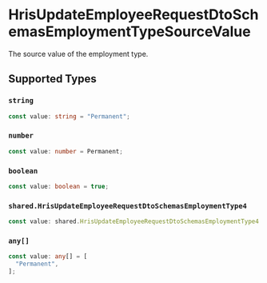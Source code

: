 # HrisUpdateEmployeeRequestDtoSchemasEmploymentTypeSourceValue

The source value of the employment type.


## Supported Types

### `string`

```typescript
const value: string = "Permanent";
```

### `number`

```typescript
const value: number = Permanent;
```

### `boolean`

```typescript
const value: boolean = true;
```

### `shared.HrisUpdateEmployeeRequestDtoSchemasEmploymentType4`

```typescript
const value: shared.HrisUpdateEmployeeRequestDtoSchemasEmploymentType4 = {};
```

### `any[]`

```typescript
const value: any[] = [
  "Permanent",
];
```

